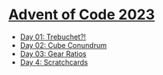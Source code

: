 # [Advent of Code 2023](https://adventofcode.com)
- [Day 01: Trebuchet?!](https://adventofcode.com/2023/day/1)
- [Day 02: Cube Conundrum](https://adventofcode.com/2023/day/2)
- [Day 03: Gear Ratios](https://adventofcode.com/2023/day/3)
- [Day 4: Scratchcards](https://adventofcode.com/2023/day/4)
